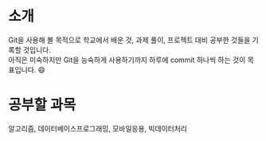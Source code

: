 소개
==
Git을 사용해 볼 목적으로 학교에서 배운 것, 과제 풀이, 프로젝트 대비 공부한 것들을 기록할 것입니다.  
아직은 미숙하지만 Git을 능숙하게 사용하기까지 하루에 commit 하나씩 하는 것이 목표입니다. :smile:

공부할 과목
==
알고리즘, 데이터베이스프로그래밍, 모바일응용, 빅데이터처리  
